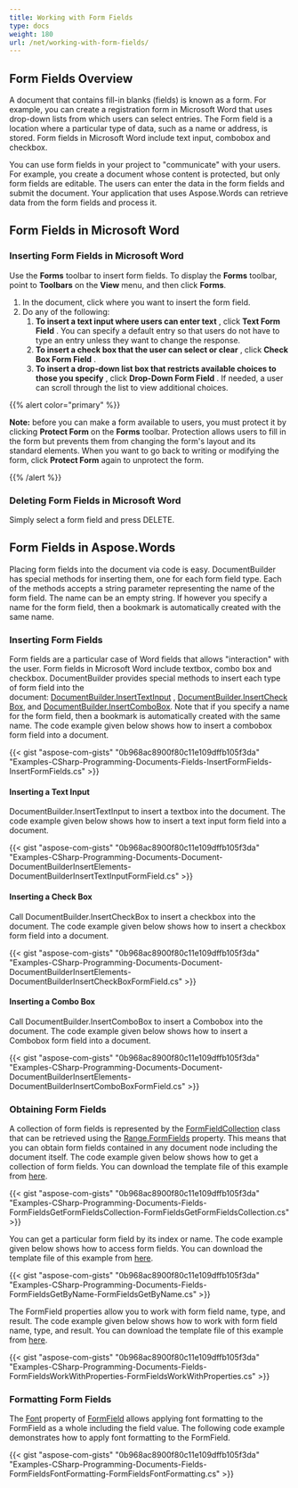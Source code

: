 ```yaml
---
title: Working with Form Fields
type: docs
weight: 180
url: /net/working-with-form-fields/
---
```


## **Form Fields Overview**
A document that contains fill-in blanks (fields) is known as a form. For example, you can create a registration form in Microsoft Word that uses drop-down lists from which users can select entries. The Form field is a location where a particular type of data, such as a name or address, is stored. Form fields in Microsoft Word include text input, combobox and checkbox.

You can use form fields in your project to "communicate" with your users. For example, you create a document whose content is protected, but only form fields are editable. The users can enter the data in the form fields and submit the document. Your application that uses Aspose.Words can retrieve data from the form fields and process it.
## **Form Fields in Microsoft Word**
### **Inserting Form Fields in Microsoft Word**
Use the **Forms** toolbar to insert form fields. To display the **Forms** toolbar, point to **Toolbars** on the **View** menu, and then click **Forms**.

1. In the document, click where you want to insert the form field.
1. Do any of the following:
   1. **To insert a text input where users can enter text** , click **Text Form Field** . You can specify a default entry so that users do not have to type an entry unless they want to change the response.
   1. **To insert a check box that the user can select or clear** , click **Check Box Form Field** .
   1. **To insert a drop-down list box that restricts available choices to those you specify** , click **Drop-Down Form Field** . If needed, a user can scroll through the list to view additional choices.

{{% alert color="primary" %}} 

**Note:** before you can make a form available to users, you must protect it by clicking **Protect Form** on the **Forms** toolbar. Protection allows users to fill in the form but prevents them from changing the form's layout and its standard elements. When you want to go back to writing or modifying the form, click **Protect Form** again to unprotect the form.

{{% /alert %}} 
### **Deleting Form Fields in Microsoft Word**
Simply select a form field and press DELETE.
## **Form Fields in Aspose.Words**
Placing form fields into the document via code is easy. DocumentBuilder has special methods for inserting them, one for each form field type. Each of the methods accepts a string parameter representing the name of the form field. The name can be an empty string. If however you specify a name for the form field, then a bookmark is automatically created with the same name.
### **Inserting Form Fields**
Form fields are a particular case of Word fields that allows "interaction" with the user. Form fields in Microsoft Word include textbox, combo box and checkbox. DocumentBuilder provides special methods to insert each type of form field into the document: [DocumentBuilder.InsertTextInput](http://www.aspose.com/api/net/words/aspose.words/documentbuilder/methods/inserttextinput) , [DocumentBuilder.InsertCheckBox](http://www.aspose.com/api/net/words/aspose.words/documentbuilder/methods/InsertCheckBox), and [DocumentBuilder.InsertComboBox](http://www.aspose.com/api/net/words/aspose.words/documentbuilder/methods/InsertComboBox). Note that if you specify a name for the form field, then a bookmark is automatically created with the same name. The code example given below shows how to insert a combobox form field into a document.

{{< gist "aspose-com-gists" "0b968ac8900f80c11e109dffb105f3da" "Examples-CSharp-Programming-Documents-Fields-InsertFormFields-InsertFormFields.cs" >}}
#### **Inserting a Text Input**
DocumentBuilder.InsertTextInput to insert a textbox into the document. The code example given below shows how to insert a text input form field into a document.

{{< gist "aspose-com-gists" "0b968ac8900f80c11e109dffb105f3da" "Examples-CSharp-Programming-Documents-Document-DocumentBuilderInsertElements-DocumentBuilderInsertTextInputFormField.cs" >}}
#### **Inserting a Check Box**
Call DocumentBuilder.InsertCheckBox to insert a checkbox into the document. The code example given below shows how to insert a checkbox form field into a document.

{{< gist "aspose-com-gists" "0b968ac8900f80c11e109dffb105f3da" "Examples-CSharp-Programming-Documents-Document-DocumentBuilderInsertElements-DocumentBuilderInsertCheckBoxFormField.cs" >}}
#### **Inserting a Combo Box**
Call DocumentBuilder.InsertComboBox to insert a Combobox into the document. The code example given below shows how to insert a Combobox form field into a document.

{{< gist "aspose-com-gists" "0b968ac8900f80c11e109dffb105f3da" "Examples-CSharp-Programming-Documents-Document-DocumentBuilderInsertElements-DocumentBuilderInsertComboBoxFormField.cs" >}}
### **Obtaining Form Fields**
A collection of form fields is represented by the [FormFieldCollection](http://www.aspose.com/api/net/words/aspose.words.fields/formfieldcollection) class that can be retrieved using the [Range.FormFields](http://www.aspose.com/api/net/words/aspose.words/range/properties/formfields) property. This means that you can obtain form fields contained in any document node including the document itself. The code example given below shows how to get a collection of form fields. You can download the template file of this example from [here](https://github.com/aspose-words/Aspose.Words-for-.NET/blob/master/Examples/Data/Programming-Documents/Fields/FormFields.doc).

{{< gist "aspose-com-gists" "0b968ac8900f80c11e109dffb105f3da" "Examples-CSharp-Programming-Documents-Fields-FormFieldsGetFormFieldsCollection-FormFieldsGetFormFieldsCollection.cs" >}}

You can get a particular form field by its index or name. The code example given below shows how to access form fields. You can download the template file of this example from [here](https://github.com/aspose-words/Aspose.Words-for-.NET/blob/master/Examples/Data/Programming-Documents/Fields/FormFields.doc).

{{< gist "aspose-com-gists" "0b968ac8900f80c11e109dffb105f3da" "Examples-CSharp-Programming-Documents-Fields-FormFieldsGetByName-FormFieldsGetByName.cs" >}}

The FormField properties allow you to work with form field name, type, and result. The code example given below shows how to work with form field name, type, and result. You can download the template file of this example from [here](https://github.com/aspose-words/Aspose.Words-for-.NET/blob/master/Examples/Data/Programming-Documents/Fields/FormFields.doc).

{{< gist "aspose-com-gists" "0b968ac8900f80c11e109dffb105f3da" "Examples-CSharp-Programming-Documents-Fields-FormFieldsWorkWithProperties-FormFieldsWorkWithProperties.cs" >}}

### **Formatting Form Fields**
The [Font](https://apireference.aspose.com/words/net/aspose.words/inline/properties/font) property of [FormField](https://apireference.aspose.com/words/net/aspose.words.fields/formfield) allows applying font formatting to the FormField as a whole including the field value. The following code example demonstrates how to apply font formatting to the FormField.

{{< gist "aspose-com-gists" "0b968ac8900f80c11e109dffb105f3da" "Examples-CSharp-Programming-Documents-Fields-FormFieldsFontFormatting-FormFieldsFontFormatting.cs" >}}